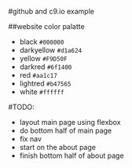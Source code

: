 #github and c9.io example

##website color palatte

* black `#000000`
* darkyellow `#d1a624`
* yellow `#F9D50F`
* darkred `#6f1400`
* red `#aa1c17`
* lightred `#b47565`
* white `#ffffff`

#TODO:
* layout main page using flexbox
* do bottom half of main page
* fix nav
* start on the about page
* finish bottom half of about page 